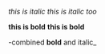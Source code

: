 *this is italic*
_this is italic too_

**this is bold**
__this is bold__

-combined **bold** and italic_
